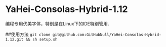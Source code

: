 # YaHei-Consolas-Hybrid-1.12
编程专用优美字体，特别是在Linux下的IDE特别管用.

##使用方法
```git clone git@github.com:GitHubNull/YaHei-Consolas-Hybrid-1.12.git && sh setup.sh```